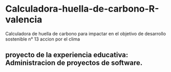 # Calculadora-huella-de-carbono-R-valencia
Calculadora de huella de carbono para impactar en el objetivo de desarrollo sostenible n° 13 accion por el clima
## proyecto de la experiencia educativa: Administracion de proyectos de software. 